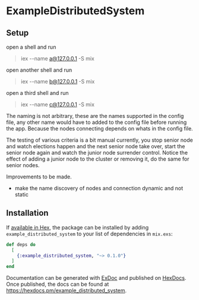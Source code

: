 # ExampleDistributedSystem
## Setup
open a shell and run 
>  iex --name a@127.0.0.1 -S mix

open another shell and run 

>  iex --name b@127.0.0.1 -S mix 

open a third shell and run

>  iex --name c@127.0.0.1 -S mix

The naming is not arbitrary, these are the names supported in the config file, any other name would have to added to the config file before running the app. Because the nodes connecting depends on whats in  the config file. 

The testing of various criteria is a bit manual currently, you stop senior node and watch elections happen and the next senior node take over, start the senior node again and watch the junior node surrender control. Notice the effect of adding a junior node to the cluster or removing it, do the same for senior nodes.


Improvements to be made.

* make the name discovery of nodes and connection dynamic and not static


## Installation

If [available in Hex](https://hex.pm/docs/publish), the package can be installed
by adding `example_distributed_system` to your list of dependencies in `mix.exs`:

```elixir
def deps do
  [
    {:example_distributed_system, "~> 0.1.0"}
  ]
end
```

Documentation can be generated with [ExDoc](https://github.com/elixir-lang/ex_doc)
and published on [HexDocs](https://hexdocs.pm). Once published, the docs can
be found at <https://hexdocs.pm/example_distributed_system>.

